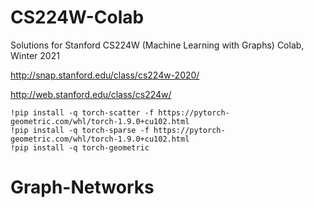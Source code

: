 # CS224W-Colab
Solutions for Stanford CS224W (Machine Learning with Graphs) Colab, Winter 2021

http://snap.stanford.edu/class/cs224w-2020/

http://web.stanford.edu/class/cs224w/




```
!pip install -q torch-scatter -f https://pytorch-geometric.com/whl/torch-1.9.0+cu102.html
!pip install -q torch-sparse -f https://pytorch-geometric.com/whl/torch-1.9.0+cu102.html
!pip install -q torch-geometric
```

# Graph-Networks
